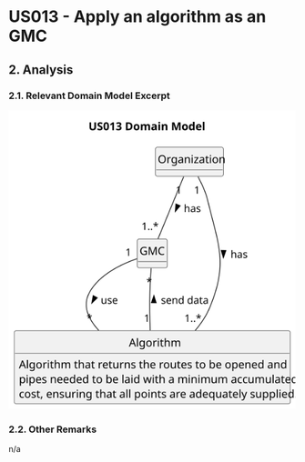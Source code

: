 # US013 - Apply an algorithm as an GMC

## 2. Analysis

### 2.1. Relevant Domain Model Excerpt 

![Domain Model](svg/us013-domain-model.svg)

### 2.2. Other Remarks

n/a